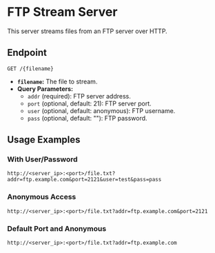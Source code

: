 # FTP Stream Server

This server streams files from an FTP server over HTTP.

## Endpoint

`GET /{filename}`

*   **`filename`:** The file to stream.
*   **Query Parameters:**
    *   `addr` (required): FTP server address.
    *   `port` (optional, default: 21): FTP server port.
    *   `user` (optional, default: anonymous): FTP username.
    *   `pass` (optional, default: ""): FTP password.

## Usage Examples

### With User/Password
```
http://<server_ip>:<port>/file.txt?addr=ftp.example.com&port=2121&user=test&pass=pass
```

### Anonymous Access

```
http://<server_ip>:<port>/file.txt?addr=ftp.example.com&port=2121
```

### Default Port and Anonymous

```
http://<server_ip>:<port>/file.txt?addr=ftp.example.com
```
